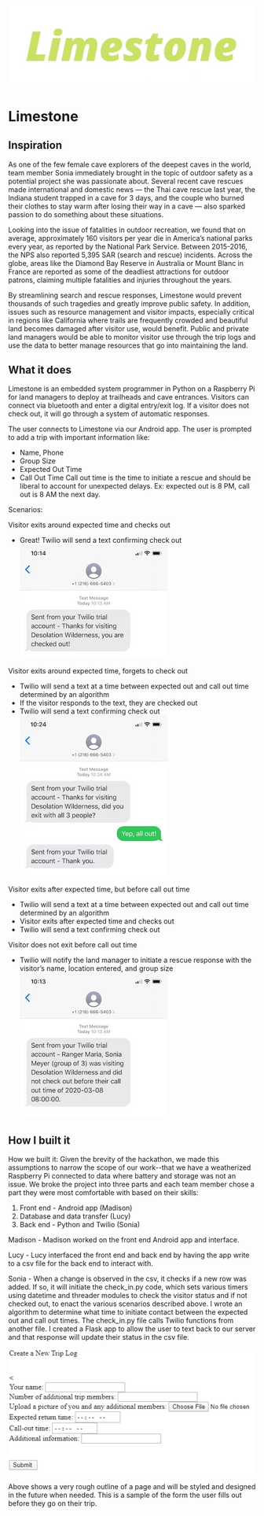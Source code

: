 ![logo](logo.PNG)

# Limestone


## Inspiration
As one of the few female cave explorers of the deepest caves in the world, team member Sonia immediately brought in the topic of outdoor safety as a potential project she was passionate about. Several recent cave rescues made international and domestic news ⁠— the Thai cave rescue last year, the Indiana student trapped in a cave for 3 days, and the couple who burned their clothes to stay warm after losing their way in a cave ⁠— also sparked passion to do something about these situations. 

Looking into the issue of fatalities in outdoor recreation, we found that on average, approximately 160 visitors per year die in America’s national parks every year, as reported by the National Park Service. Between 2015-2016, the NPS also reported 5,395 SAR (search and rescue) incidents. Across the globe, areas like the Diamond Bay Reserve in Australia or Mount Blanc in France are reported as some of the deadliest attractions for outdoor patrons, claiming multiple fatalities and injuries throughout the years.

By streamlining search and rescue responses, Limestone would prevent thousands of such tragedies and greatly improve public safety. In addition, issues such as resource management and visitor impacts, especially critical in regions like California where trails are frequently crowded and beautiful land becomes damaged after visitor use, would benefit. Public and private land managers would be able to monitor visitor use through the trip logs and use the data to better manage resources that go into maintaining the land.


## What it does
Limestone is an embedded system programmer in Python on a Raspberry Pi for land managers to deploy at trailheads and cave entrances. Visitors can connect via bluetooth and enter a digital entry/exit log. If a visitor does not check out, it will go through a system of automatic responses.

The user connects to Limestone via our Android app. The user is prompted to add a trip with important information like:
* Name, Phone
* Group Size
* Expected Out Time
* Call Out Time
Call out time is the time to initiate a rescue and should be liberal to account for unexpected delays. Ex: expected out is 8 PM, call out is 8 AM the next day.

Scenarios:

Visitor exits around expected time and checks out
* Great! Twilio will send a text confirming check out
![checkout](twiliocheckout.jpg)

Visitor exits around expected time, forgets to check out
* Twilio will send a text at a time between expected out and call out time determined by an algorithm
* If the visitor responds to the text, they are checked out
* Twilio will send a text confirming check out
![forgot](twilioforgotcheckout.jpg)

Visitor exits after expected time, but before call out time
* Twilio will send a text at a time between expected out and call out time determined by an algorithm
* Visitor exits after expected time and checks out
* Twilio will send a text confirming check out

Visitor does not exit before call out time
* Twilio will notify the land manager to initiate a rescue response with the visitor’s name, location entered, and group size
![rescue](twilioinitiaterescue.jpg)


## How I built it
How we built it: Given the brevity of the hackathon, we made this assumptions to narrow the scope of our work--that we have a weatherized Raspberry Pi connected to data where battery and storage was not an issue. We broke the project into three parts and each team member chose a part they were most comfortable with based on their skills:
1. Front end - Android app (Madison)
2. Database and data transfer (Lucy)
3. Back end - Python and Twilio (Sonia)

Madison - Madison worked on the front end Android app and interface.

Lucy - Lucy interfaced the front end and back end by having the app write to a csv file for the back end to interact with.

Sonia - When a change is observed in the csv, it checks if a new row was added. If so, it will initiate the check_in.py code, which sets various timers using datetime and threader modules to check the visitor status and if not checked out, to enact the various scenarios described above. I wrote an algorithm to determine what time to initiate contact between the expected out and call out times. The check_in.py file calls Twilio functions from another file. I created a Flask app to allow the user to text back to our server and that response will update their status in the csv file.

 
![Demo](demo.png)

Above shows a very rough outline of a page and will be styled and designed in the future when needed. This is a sample of the form the user fills out before they go on their trip.
